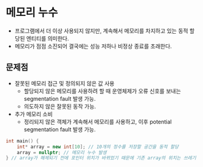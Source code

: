 # 메모리 누수
- 프로그램에서 더 이상 사용되지 않지만, 계속해서 메모리를 차지하고 있는 동적 할당된 엔티티를 의미한다.
- 메모리가 점점 소진되어 결국에는 성능 저하나 비정상 종료를 초래한다.

## 문제점
- 잘못된 메모리 접근 및 정의되지 않은 값 사용
    - 할당되지 않은 메모리를 사용하려 할 때 운영체제가 오류 신호를 보내는 segmentation fault 발생 가능.
    - 의도하지 않은 잘못된 동작 가능.
- 추가 메모리 소비
    - 정리되지 않은 객체가 계속해서 메모리를 사용하고, 이후 potential segmentation fault 발생 가능.

```cpp
int main() {
    int* array = new int[10]; // 10개의 정수를 저장할 공간을 동적 할당
    array = nullptr; // 메모리 누수 발생
} // array가 해제되기 전에 포인터 위치가 바뀌었기 때문에 기존 array의 위치는 쓰레기 값이 계속 남아있다
```
